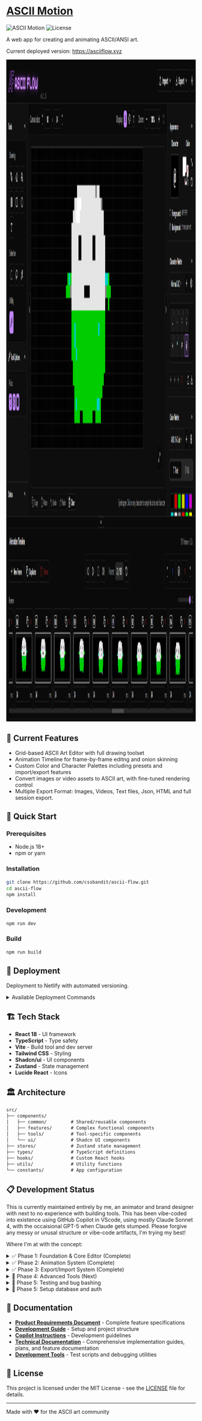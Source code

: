# [ASCII Motion](https://asciiflow.xyz)

![ASCII Motion](https://img.shields.io/badge/status-in%20development-yellow)
![License](https://img.shields.io/badge/license-MIT-blue)

A web app for creating and animating ASCII/ANSI art. 

Current deployed version:
https://asciiflow.xyz

<img width="2610" height="1758" alt="Screenshot of the ASCII Motion app UI" src="https://raw.githubusercontent.com/cssbandit/ascii-flow/main/public/screenshot.png" />
</br>

## 🎨 Current Features

- Grid-based ASCII Art Editor with full drawing toolset
- Animation Timeline for frame-by-frame editng and onion skinning
- Custom Color and Character Palettes including presets and import/export features
- Convert images or video assets to ASCII art, with fine-tuned rendering control
- Multiple Export Format: Images, Videos, Text files, Json, HTML and full session export. 

## 🚀 Quick Start

### Prerequisites
- Node.js 18+
- npm or yarn

### Installation
```bash
git clone https://github.com/cssbandit/ascii-flow.git
cd ascii-flow
npm install
```

### Development
```bash
npm run dev
```

### Build
```bash
npm run build
```

## 🚀 Deployment

Deployment to Netlify with automated versioning.

<details>
  <summary>Available Deployment Commands</summary>

| Command | Version Increment | Use Case |
|---------|------------------|----------|
| `npm run deploy` | **Patch** (0.1.23 → 0.1.24) | Bug fixes, small updates, content changes |
| `npm run deploy:major` | **Minor** (0.1.23 → 0.2.0) | New features, significant improvements |
| `npm run deploy:preview` | **None** | Testing deployments, preview branches |

### Manual Version Commands

For version management without deployment:

```bash
# Increment patch version (0.1.23 → 0.1.24)
npm run version:patch

# Increment minor version (0.1.23 → 0.2.0) 
npm run version:minor

# Increment major version (0.2.15 → 1.0.0)
npm run version:major
```
</details>


## 🏗️ Tech Stack

- **React 18** - UI framework
- **TypeScript** - Type safety
- **Vite** - Build tool and dev server
- **Tailwind CSS** - Styling
- **Shadcn/ui** - UI components
- **Zustand** - State management
- **Lucide React** - Icons


## 🏛️ Architecture

```
src/
├── components/
│   ├── common/         # Shared/reusable components
│   ├── features/       # Complex functional components  
│   ├── tools/          # Tool-specific components
│   └── ui/             # Shadcn UI components
├── stores/             # Zustand state management
├── types/              # TypeScript definitions
├── hooks/              # Custom React hooks
├── utils/              # Utility functions
└── constants/          # App configuration
```

## 📋 Development Status

This is currently maintained entirely by me, an animator and brand designer with next to no experience with building tools. This has been vibe-coded into existence using GitHub Copilot in VScode, using mostly Claude Sonnet 4, with the occaisional GPT-5 when Claude gets stumped. Please forgive any messy or unusal structure or vibe-code artifacts, I'm trying my best!

Where I'm at with the concept:
<details>
<summary> ✅ Phase 1: Foundation & Core Editor (Complete) </summary>
   
- [x] Project scaffolding and configuration
- [x] State management architecture (Zustand stores: canvas, animation, tools)
- [x] Type definitions and constants
- [x] UI components and styling (Tailwind CSS + shadcn/ui)
- [x] Canvas grid component with full rendering
- [x] Complete drawing tool suite (pencil, eraser, paint bucket, rectangle, ellipse, selection, eyedropper)
- [x] Zoom and navigation system (20%-400% zoom, pan controls, +/- hotkeys)
- [x] Character palette interface
- [x] Color picker
- [x] Selection and advanced editing (copy/paste with visual preview)
- [x] Undo/redo functionality
- [x] Keyboard shortcuts (Cmd/Ctrl+C, V, Z, Shift+Z, Alt for temporary eyedropper, +/- for zoom)
- [x] **High-DPI canvas rendering** - Crisp text quality on all displays
- [x] **Performance optimizations** - 60fps rendering with batched updates
- [x] **Gap-free drawing tools** - Smooth line interpolation for professional drawing
- [x] **Performance monitoring** - Real-time metrics overlay (Ctrl+Shift+P)
- [x] Theme system (dark/light mode)
      
</details>

<details>
   
<summary> ✅ Phase 2: Animation System (Complete) </summary>

- [x] Timeline component with frame management
- [x] Playback controls with variable speed
- [x] Frame thumbnails with visual indicators
- [x] Onion skinning with performance caching
- [x] Animation state management and synchronization
- [x] Keyboard shortcuts (Shift+O for onion skinning, Ctrl+N for new frame, Ctrl+D for duplicate frame, Ctrl+Delete/Backspace for delete frame)
</details>

<details>
<summary> ✅ Phase 3: Export/Import System (Complete) </summary>
  
- [x] High-DPI PNG image export with device pixel ratio scaling
- [x] Complete session export/import (.asciimtn files)
- [x] Typography settings preservation (font size, spacing)
- [x] Professional export UI with format-specific dialogs
- [x] Robust error handling and validation
- [x] Import video/image files and convert to ascii
</details>


<details>
<summary> 📅 Phase 4: Advanced Tools (Next) </summary>
  
- [ ] Custom brush system with pattern creation
- [x] Advanced color palettes beyond ANSI
- [x] Re-color brush (change colors without affecting characters)
- [x] Gradient fill tool 
- [ ] Figlet text system
- [ ] Draw boxes and tables with ascii characters
</details>

<details>
<summary> 🧪 Phase 5: Testing and bug bashing </summary>
   
- [ ] FIX ALL THE BUGS!!!
- [ ] Sweeten tool set with quality of life improvements
- [ ] Address accessibilty issues
</details>

<details>
<summary> 💸 Phase 5: Setup database and auth </summary>
   
- [ ] Set up database for user account creation and project saving
- [ ] Version history for projects
- [ ] Profit?
 </details>

## 📖 Documentation

- **[Product Requirements Document](./PRD.md)** - Complete feature specifications
- **[Development Guide](./DEVELOPMENT.md)** - Setup and project structure
- **[Copilot Instructions](./COPILOT_INSTRUCTIONS.md)** - Development guidelines
- **[Technical Documentation](./docs/)** - Comprehensive implementation guides, plans, and feature documentation
- **[Development Tools](./dev-tools/)** - Test scripts and debugging utilities

## 📜 License

This project is licensed under the MIT License - see the [LICENSE](LICENSE) file for details.

---

Made with ❤️ for the ASCII art community
